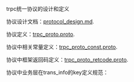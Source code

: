 trpc统一协议的设计和定义

协议设计文档：[protocol_design.md](docs/protocol_design.md).

协议定义：[trpc_proto.proto](proto/trpc_proto.proto).

协议中相关常量定义：[trpc_proto_const.proto](proto/trpc_proto_const.proto).

协议中框架返回码定义：[trpc_proto_retcode.proto](proto/trpc_proto_retcode.proto).

协议中业务层在trans_info的key定义规范：